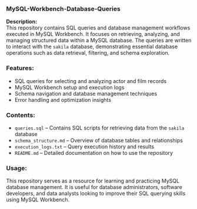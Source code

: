 ### **MySQL-Workbench-Database-Queries** 

**Description:**  
This repository contains SQL queries and database management workflows executed in MySQL Workbench. It focuses on retrieving, analyzing, and managing structured data within a MySQL database. The queries are written to interact with the `sakila` database, demonstrating essential database operations such as data retrieval, filtering, and schema exploration.  

### **Features:**  
- SQL queries for selecting and analyzing actor and film records  
- MySQL Workbench setup and execution logs  
- Schema navigation and database management techniques  
- Error handling and optimization insights  

### **Contents:**  
- `queries.sql` – Contains SQL scripts for retrieving data from the `sakila` database  
- `schema_structure.md` – Overview of database tables and relationships  
- `execution_logs.txt` – Query execution history and results  
- `README.md` – Detailed documentation on how to use the repository  

### **Usage:**  
This repository serves as a resource for learning and practicing MySQL database management. It is useful for database administrators, software developers, and data analysts looking to improve their SQL querying skills using MySQL Workbench.  
